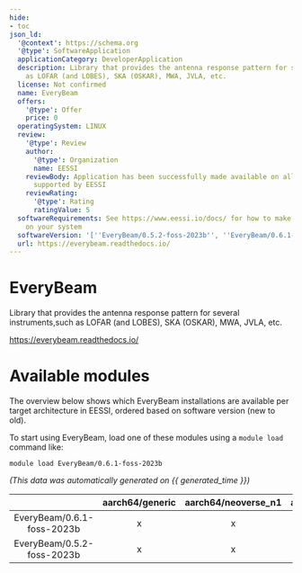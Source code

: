 ```yaml
---
hide:
- toc
json_ld:
  '@context': https://schema.org
  '@type': SoftwareApplication
  applicationCategory: DeveloperApplication
  description: Library that provides the antenna response pattern for several instruments,such
    as LOFAR (and LOBES), SKA (OSKAR), MWA, JVLA, etc.
  license: Not confirmed
  name: EveryBeam
  offers:
    '@type': Offer
    price: 0
  operatingSystem: LINUX
  review:
    '@type': Review
    author:
      '@type': Organization
      name: EESSI
    reviewBody: Application has been successfully made available on all architectures
      supported by EESSI
    reviewRating:
      '@type': Rating
      ratingValue: 5
  softwareRequirements: See https://www.eessi.io/docs/ for how to make EESSI available
    on your system
  softwareVersion: '[''EveryBeam/0.5.2-foss-2023b'', ''EveryBeam/0.6.1-foss-2023b'']'
  url: https://everybeam.readthedocs.io/
---
```


EveryBeam
=========


Library that provides the antenna response pattern for several instruments,such as LOFAR (and LOBES), SKA (OSKAR), MWA, JVLA, etc.

https://everybeam.readthedocs.io/
# Available modules


The overview below shows which EveryBeam installations are available per target architecture in EESSI, ordered based on software version (new to old).

To start using EveryBeam, load one of these modules using a `module load` command like:

```shell
module load EveryBeam/0.6.1-foss-2023b
```

*(This data was automatically generated on {{ generated_time }})*  

| |aarch64/generic|aarch64/neoverse_n1|aarch64/neoverse_v1|x86_64/generic|x86_64/amd/zen2|x86_64/amd/zen3|x86_64/amd/zen4|x86_64/intel/haswell|x86_64/intel/sapphirerapids|x86_64/intel/skylake_avx512|aarch64/nvidia/grace|
| :---: | :---: | :---: | :---: | :---: | :---: | :---: | :---: | :---: | :---: | :---: | :---: |
|EveryBeam/0.6.1-foss-2023b|x|x|x|x|x|x|x|x|x|x|x|
|EveryBeam/0.5.2-foss-2023b|x|x|x|x|x|x|x|x|x|x|x|
